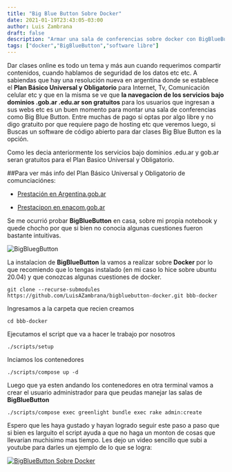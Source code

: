 ```yaml
---
title: "Big Blue Button Sobre Docker"
date: 2021-01-19T23:43:05-03:00
author: Luis Zambrana
draft: false
description: "Armar una sala de conferencias sobre docker con BigBlueButton"
tags: ["docker","BigBlueButton","software libre"]
---
```

Dar clases online es todo un tema y más aun cuando requerimos compartir contenidos, cuando hablamos de seguridad de los datos etc etc. A sabiendas que hay una resolución nueva en argentina donde se establece el **Plan Básico Universal y Obligatorio** para Internet, Tv, Comunicación celular etc y que en la misma se ve que **la navegacion de los servicios bajo dominios .gob.ar .edu.ar son gratuitos** para los usuarios que ingresan a sus webs etc es un buen momento para montar una sala de conferencias como Big Blue Button. Entre muchas de pago si optas por algo libre y no digo gratuito por que requiere pago de hosting etc que veremos luego, si Buscas un software de código abierto para dar clases Big Blue Button es la opción.

Como les decia anteriormente los servicios bajo dominios .edu.ar y gob.ar seran gratuitos para el Plan Basico Universal y Obligatorio.

##Para ver más info del Plan Básico Universal y Obligatorio de comunciaciónes:
- [Prestación en Argentina.gob.ar](blank:#https://www.argentina.gob.ar/noticias/plan-basico-universal-obligatorio-para-celulares-internet-tv-paga-y-telefonia-fija-desde)

- [Prestacipon en enacom.gob.ar](blank:#https://www.enacom.gob.ar/prestacion-basica-universal_p4792)

Se me ocurrió probar **BigBlueButton** en casa, sobre mi propia notebook y quede chocho por que si bien no conocia algunas cuestiones fueron bastante intuitivas.

![BigBluegButton](("images/bigbluebutton.jpeg") "BigBluegButton")

La instalacion de **BigBlueButton** la vamos a realizar sobre **Docker** por lo que recomiendo que lo tengas instalado (en mi caso lo hice sobre ubuntu 20.04) y que conozcas algunas cuestiones de docker.

```
git clone --recurse-submodules https://github.com/LuisAZambrana/bigbluebutton-docker.git bbb-docker

```
Ingresamos a la carpeta que recien creamos

```
cd bbb-docker

```
Ejecutamos el script que va a hacer le trabajo por nosotros

```
./scripts/setup

```
Inciamos los contenedores

```
./scripts/compose up -d

```

Luego que ya esten andando los contenedores en otra terminal vamos a crear el usuario administrador para que peudas manejar las salas de **BigBlueButton**

```
./scripts/compose exec greenlight bundle exec rake admin:create

```
Espero que les haya gustado y hayan logrado seguir este paso a paso que si bien es larguito el script ayuda a que no haga un monton de cosas que llevarían muchisimo mas tiempo. Les dejo un video sencillo que subi a youtube para darles un ejemplo de lo que se logra:

[![BigBlueButton Sobre Docker](http://img.youtube.com/vi/lRIAQAmwnBY/0.jpg)](http://www.youtube.com/watch?v=lRIAQAmwnBY "BigBlueButton Sobre Docker")